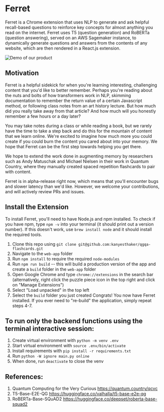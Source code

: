 # Ferret

Ferret is a Chrome extension that uses NLP to generate and ask helpful recall-based questions to reinforce key concepts for almost anything you read on the internet. Ferret uses T5 (question generation) and RoBERTa (question answering), served on an AWS Sagemaker instance, to dynamically generate questions and answers from the contents of any website, which are then rendered in a React.js extension.

![Demo of our product](https://github.com/kanyesthaker/qgqa-flashcards/blob/main/demo.gif)

## Motivation

Ferret is a helpful sidekick for when you're learning interesting, challenging content that you'd like to better remember. Perhaps you're reading about the nuts and bolts of how transformers work in NLP, skimming documentation to remember the return value of a certain Javascript method, or following class notes from an art history lecture. But how much did you really take away from that article? And how much will you honestly remember a few hours or a day later?

You may take notes during a class or while reading a book, but we rarely have the time to take a step back and do this for the mountain of content that we learn online. We're excited to imagine how much more you could create if you could burn the content you cared about into your memory. We hope that Ferret can be the first step towards helping you get there.

We hope to extend the work done in augmenting memory by researchers such as Andy Matuschak and Michael Nielsen in their work in Quantum Country, where they manually created spaced repetition flashcards to pair with content.

Ferret is in alpha-release right now, which means that you'll encounter bugs and slower latency than we'd like. However, we welcome your contributions, and will actively review PRs and issues.

## Install the Extension

To install Ferret, you'll need to have Node.js and npm installed. To check if you have npm, type `npm -v` into your terminal (it should print out a version number). If this doesn't work, use `brew install node` and it should install the required tools.

1. Clone this repo using `git clone git@github.com:kanyesthaker/qgqa-flashcards.git`
2. Navigate to the `web-app` folder
3. Run `npm install` to require the required `node-modules`
4. Run `npm run build` -- this will build a production version of the app and create a `build` folder in the `web-app` folder
5. Open Google Chrome and type `chrome://extensions` in the search bar (alternatively, right click the puzzle piece icon in the top right and click on "Manage Extensions")
6. Select "Load unpacked" in the top left
7. Select the `build` folder you just created
   Congrats! You now have Ferret installed. If you ever need to "re-build" the application, simply repeat steps 4-7.

## To run only the backend functions using the terminal interactive session:

1. Create virtual environment with `python -m venv .env`
2. Start virtual environment with `source .env/bin/activate`
3. Install requirements with `pip install -r requirements.txt`
4. Run `python -W ignore main.py online`
5. When done, run `deactivate` to close the venv

## References:

1. Quantum Computing for the Very Curious https://quantum.country/qcvc
2. T5-Base-E2E-QG https://huggingface.co/valhalla/t5-base-e2e-qg
3. RoBERTa-Base-SQuAD2 https://huggingface.co/deepset/roberta-base-squad2
